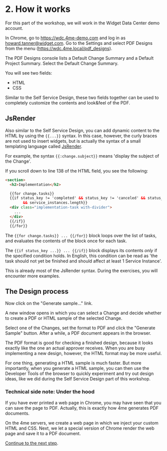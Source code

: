 # 2. How it works

For this part of the workshop, we will work in the Widget Data Center demo account.

In Chrome, go to https://wdc.4me-demo.com and log in as howard.tanner@widget.com.
Go to the Settings and select PDF Designs from the menu (https://wdc.4me.local/pdf_designs).

The PDF Designs console lists a Default Change Summary and a Default Project Summary. 
Select the Default Change Summary. 

You will see two fields:

* HTML
* CSS

Similar to the Self Service Design, these two fields together 
can be used to completely customize the contents and look&feel of the PDF.

## JsRender

Also similar to the Self Service Design, you can add dynamic content to the HTML 
by using the `{{...}}` syntax. In this case, however, the curly braces are not used to insert widgets,
but is actually the syntax of a small templating language called [JsRender](http://www.jsviews.com/#jsrapi).

For example, the syntax `{{:change.subject}}` means 'display the subject of the Change'.

If you scroll down to line 138 of the HTML field, you see the following:

``` html
<section>
  <h2>Implementation</h2>

  {{for change.tasks}}
  {{if status_key != 'completed' && status_key != 'canceled' && status_key != 'failed' 
        && service_instances.length}}
  <div class="implementation-task with-divider">
    ...
  </div>
  {{/if}}
  {{/for}}
``` 

The `{{for change.tasks}} ... {{/for}}` block loops over the list of tasks,
and evaluates the contents of the block once for each task.

The `{{if status_key ...}} ... {{/if}}` block displays its contents *only* if the specified condition holds.
In English, this condition can be read as 'the task should not yet be finished and should affect at least 1 Service Instance'.

This is already most of the JsRender syntax. During the exercises, you will encounter more examples.

## The Design process

Now click on the "Generate sample…" link.

A new window opens in which you can select a Change and decide whether to create a PDF or HTML sample of the selected Change.

Select one of the Changes, set the format to PDF and click the "Generate Sample" button.
After a while, a PDF document appears in the browser. 

The PDF format is good for checking a finished design, because it looks exactly like the one an actual approver receives.
When you are busy implementing a new design, however, the HTML format may be more useful.

For one thing, generating a HTML sample is much faster. But more importantly, when you generate a HTML sample, 
you can then use the Developer Tools of the browser to quickly experiment and try out design ideas, 
like we did during the Self Service Design part of this workshop.

### Technical side note: Under the hood

If you have ever printed a web page in Chrome, you may have seen that you can save the page to PDF.
Actually, this is exactly how 4me generates PDF documents. 

On the 4me servers, we create a web page in which we inject your custom HTML and CSS. 
Next, we let a special version of Chrome render the web page and save it to a PDF document.      

[Continue to the next step](3-using-jsrender.md).

